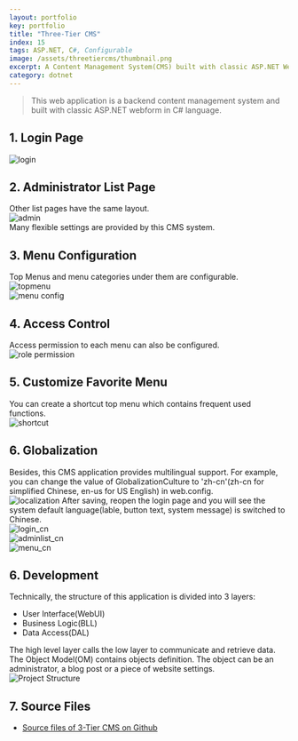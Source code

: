 ```yaml
---
layout: portfolio
key: portfolio
title: "Three-Tier CMS"
index: 15
tags: ASP.NET, C#, Configurable
image: /assets/threetiercms/thumbnail.png
excerpt: A Content Management System(CMS) built with classic ASP.NET Webform.
category: dotnet
---
```


> This web application is a backend content management system and built with classic ASP.NET webform in C# language.  

## 1. Login Page  
![login](/assets/threetiercms/login.png "login")
## 2. Administrator List Page
Other list pages have the same layout.  
![admin](/assets/threetiercms/adminlist.png "admin")  
Many flexible settings are provided by this CMS system.  
## 3. Menu Configuration
Top Menus and menu categories under them are configurable.  
![topmenu](/assets/threetiercms/menutop.png "topmenu")  
![menu config](/assets/threetiercms/menuconfig.png "menu config")
## 4. Access Control
Access permission to each menu can also be configured.  
![role permission](/assets/threetiercms/rolepermission.png "role permission")
## 5. Customize Favorite Menu
You can create a shortcut top menu which contains frequent used functions.  
![shortcut](/assets/threetiercms/shortcut.png "shortcut")
## 6. Globalization
Besides, this CMS application provides multilingual support. For example, you can change the value of GlobalizationCulture to 'zh-cn'(zh-cn for simplified Chinese, en-us for US English) in web.config.  
![localization](/assets/threetiercms/localization.png "localization")
After saving, reopen the login page and you will see the system default language(lable, button text, system message) is switched to Chinese.  
![login_cn](/assets/threetiercms/login_cn.png "login_cn")  
![adminlist_cn](/assets/threetiercms/adminlist_cn.png "adminlist_cn")  
![menu_cn](/assets/threetiercms/menu_cn.png "menu_cn")  

## 6. Development
Technically, the structure of this application is divided into 3 layers:
* User Interface(WebUI)
* Business Logic(BLL)
* Data Access(DAL)  

The high level layer calls the low layer to communicate and retrieve data. The Object Model(OM) contains objects definition. The object can be an administrator, a blog post or a piece of website settings.  
![Project Structure](/assets/threetiercms/3layer.png "Project Structure")  

## 7. Source Files
* [Source files of 3-Tier CMS on Github](https://github.com/jojozhuang/Portfolio/tree/master/ThreeTierCMS)
